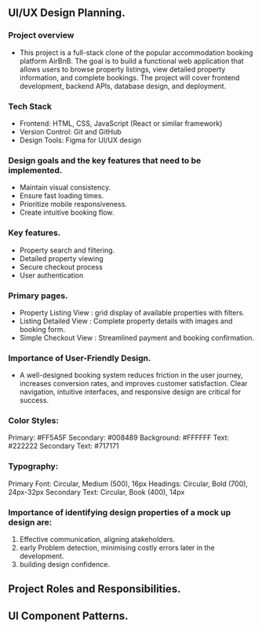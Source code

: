 ## UI/UX Design Planning.

### Project overview

- This project is a full-stack clone of the popular accommodation booking platform AirBnB. The goal is to build a functional web application that allows users to browse property listings, view detailed property information, and complete bookings. The project will cover frontend development, backend APIs, database design, and deployment.


### Tech Stack
- Frontend: HTML, CSS, JavaScript (React or similar framework)
- Version Control: Git and GitHub
- Design Tools: Figma for UI/UX design


### Design goals and the key features that need to be implemented.

- Maintain visual consistency.
- Ensure fast loading times.
- Prioritize mobile responsiveness.
- Create intuitive booking flow.

### Key features.

- Property search and filtering.
- Detailed property viewing
- Secure checkout process
- User authentication

### Primary pages.

- Property Listing View : grid display of available properties with filters.
- Listing Detailed View : Complete property details with images and booking form.
- Simple Checkout View : Streamlined payment and booking confirmation.

### Importance of User-Friendly Design.
- A well-designed booking system reduces friction in the user journey, increases conversion rates, and improves customer satisfaction. Clear navigation, intuitive interfaces, and responsive design are critical for success.


### Color Styles:

Primary: #FF5A5F
Secondary: #008489
Background: #FFFFFF
Text: #222222
Secondary Text: #717171

### Typography:

Primary Font: Circular, Medium (500), 16px
Headings: Circular, Bold (700), 24px-32px
Secondary Text: Circular, Book (400), 14px

### Importance of identifying design properties of a mock up design are:
 1. Effective communication, aligning atakeholders.
 2. early Problem detection, minimising costly errors later in the development.
 3. building design confidence.

## Project Roles and Responsibilities.









## UI Component Patterns.











